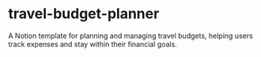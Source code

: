 # travel-budget-planner
A Notion template for planning and managing travel budgets, helping users track expenses and stay within their financial goals.

